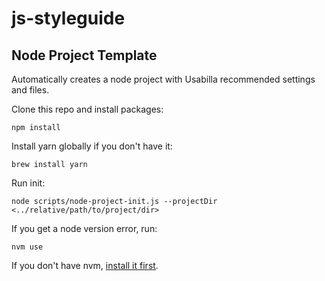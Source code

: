 # js-styleguide

## Node Project Template

Automatically creates a node project with Usabilla recommended settings and files.

Clone this repo and install packages: 
```
npm install
```
Install yarn globally if you don't have it:
```
brew install yarn
```
Run init: 
```
node scripts/node-project-init.js --projectDir <../relative/path/to/project/dir>
```
If you get a node version error, run:
```
nvm use
```
If you don't have nvm, [install it first](https://github.com/creationix/nvm).

